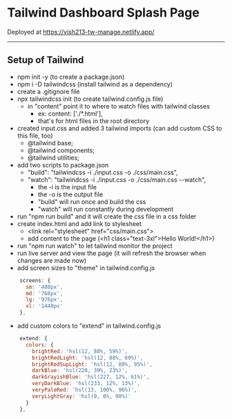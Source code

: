 # Tailwind Dashboard Splash Page

Deployed at https://vish213-tw-manage.netlify.app/

---

## Setup of Tailwind

- npm init -y (to create a package.json)
- npm i -D tailwindcss (install tailwind as a dependency)
- create a .gitignore file
- npx tailwindcss init (to create tailwind.config.js file)
    - in "content" point it to where to watch files with tailwind classes
        - ex: content: ['./*.html'],
        - that's for html files in the root directory
- created input.css and added 3 tailwind imports (can add custom CSS to this file, too)
    - @tailwind base;
    - @tailwind components;
    - @tailwind utilities;
- add two scripts to package.json
    - "build": "tailwindcss -i ./input.css -o ./css/main.css",
    - "watch": "tailwindcss -i ./input.css -o ./css/main.css --watch",
        - the -i is the input file
        - the -o is the output file
        - "build" will run once and build the css
        - "watch" will run constantly during development
- run "npm run build" and it will create the css file in a css folder
- create index.html and add link to stylesheet
    - \<link rel="stylesheet" href="css/main.css">
    - add content to the page (\<h1 class="text-3xl">Hello World!\</h1>)
- run "npm run watch" to let tailwind monitor the project
- run live server and view the page (it will refresh the browser when changes are made now)
- add screen sizes to "theme" in tailwind.config.js
```js
    screens: {
      sm: '480px',
      md: '768px',
      lg: '976px',
      xl: '1440px'
    },
```
- add custom colors to "extend" in tailwind.config.js
```js
    extend: {
      colors: {
        brightRed: 'hsl(12, 88%, 59%)',
        brightRedLight: 'hsl(12, 88%, 69%)',
        brightRedSupLight: 'hsl(12, 88%, 95%)',
        darkBlue: 'hsl(228, 39%, 23%)',
        darkGrayishBlue: 'hsl(227, 12%, 61%)',
        veryDarkBlue: 'hsl(233, 12%, 13%)',
        veryPaleRed: 'hsl(13, 100%, 96%)',
        veryLightGray: 'hsl(0, 0%, 98%)'
      }
    },
```
